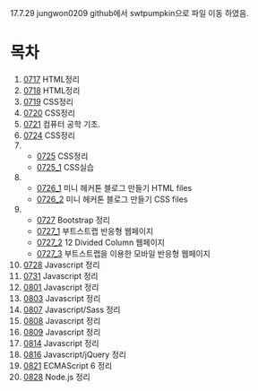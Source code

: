 17.7.29 jungwon0209 github에서 swtpumpkin으로 파일 이동 하였음.
# 목차
1. [0717](./README/0717.md) HTML정리  
2. [0718](./README/0718.md) HTML정리  
3. [0719](./README/0719.md) CSS정리  
4. [0720](./README/0720.md) CSS정리    
5. [0721](./README/0721.md) 컴퓨터 공학 기초.  
6. [0724](./README/0724.md) CSS정리  
7. - [0725](./README/0725.md) CSS정리
   - [0725_1](./README/Blog1/nudgeBlog.html) CSS실습 
8. - [0726_1](./README/Blog/Blog.html) 미니 헤커톤 블로그 만들기 HTML files  
   -  [0726_2](./README/Blog/style.css) 미니 헤커톤 블로그 만들기 CSS files  
9. - [0727](./README/0727.md) Bootstrap 정리
   - [0727_1](./README/BootstrapGrid/BootstrapGrid.html) 부트스트랩 반응형 웹페이지
   - [0727_2](./README/BootstrapGrid/Gridbasic.html) 12 Divided Column 웹페이지
   - [0727_3](./README/BootstrapGrid/BootstrapUse.html) 부트스트랩을 이용한 모바일 반응형 웹페이지
10. [0728](./README/0728.md) Javascript 정리
11. [0731](./README/0731.md) Javascript 정리
12. [0801](./README/0801.md) Javascript 정리
13. [0803](./README/0803.md) Javascript 정리
14. [0807](./README/0807.md) Javascript/Sass 정리
15. [0808](./README/0808.md) Javascript 정리
16. [0809](./README/0809.md) Javascript 정리
17. [0814](./README/0814.md) Javascript 정리
18. [0816](./README/0816.md) Javascript/jQuery 정리
19. [0821](./README/0821.md) ECMAScript 6 정리
20. [0828](./README/0828.md) Node.js 정리